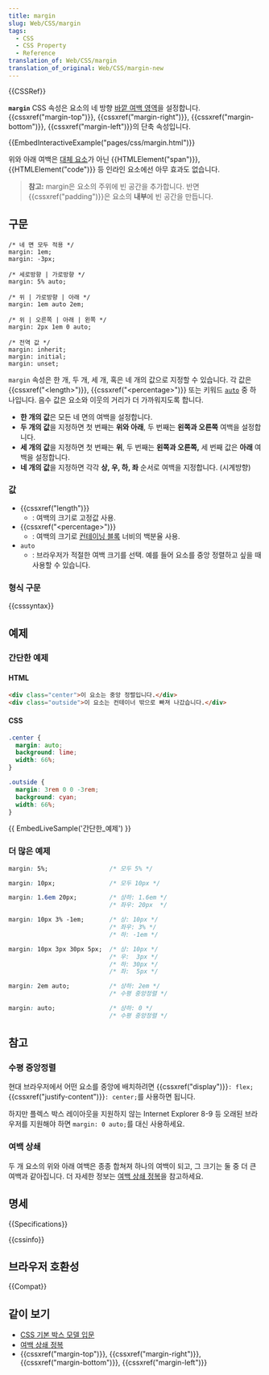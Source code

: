```yaml
---
title: margin
slug: Web/CSS/margin
tags:
  - CSS
  - CSS Property
  - Reference
translation_of: Web/CSS/margin
translation_of_original: Web/CSS/margin-new
---
```


{{CSSRef}}

**`margin`** CSS 속성은 요소의 네 방향 [바깥 여백 영역](/ko/docs/Web/CSS/CSS_Box_Model/Introduction_to_the_CSS_box_model)을 설정합니다. {{cssxref("margin-top")}}, {{cssxref("margin-right")}}, {{cssxref("margin-bottom")}}, {{cssxref("margin-left")}}의 단축 속성입니다.

{{EmbedInteractiveExample("pages/css/margin.html")}}

위와 아래 여백은 [대체 요소](/ko/docs/Web/CSS/Replaced_element)가 아닌 {{HTMLElement("span")}}, {{HTMLElement("code")}} 등 인라인 요소에선 아무 효과도 없습니다.

> **참고:** margin은 요소의 주위에 빈 공간을 추가합니다. 반면 {{cssxref("padding")}}은 요소의 **내부**에 빈 공간을 만듭니다.

## 구문

```
/* 네 면 모두 적용 */
margin: 1em;
margin: -3px;

/* 세로방향 | 가로방향 */
margin: 5% auto;

/* 위 | 가로방향 | 아래 */
margin: 1em auto 2em;

/* 위 | 오른쪽 | 아래 | 왼쪽 */
margin: 2px 1em 0 auto;

/* 전역 값 */
margin: inherit;
margin: initial;
margin: unset;
```

`margin` 속성은 한 개, 두 개, 세 개, 혹은 네 개의 값으로 지정할 수 있습니다. 각 값은 {{cssxref("&lt;length&gt;")}}, {{cssxref("&lt;percentage&gt;")}} 또는 키워드 [`auto`](#auto) 중 하나입니다. 음수 값은 요소와 이웃의 거리가 더 가까워지도록 합니다.

- **한 개의 값**은 모든 네 면의 여백을 설정합니다.
- **두 개의 값**을 지정하면 첫 번째는 **위와 아래**, 두 번째는 **왼쪽과 오른쪽** 여백을 설정합니다.
- **세 개의 값**을 지정하면 첫 번째는 **위**, 두 번째는 **왼쪽과 오른쪽,** 세 번째 값은 **아래** 여백을 설정합니다.
- **네 개의 값**을 지정하면 각각 **상, 우, 하, 좌** 순서로 여백을 지정합니다. (시계방향)

### 값

- {{cssxref("length")}}
  - : 여백의 크기로 고정값 사용.
- {{cssxref("&lt;percentage&gt;")}}
  - : 여백의 크기로 [컨테이닝 블록](/ko/docs/Web/CSS/All_About_The_Containing_Block) 너비의 백분율 사용.
- `auto`
  - : 브라우저가 적절한 여백 크기를 선택. 예를 들어 요소를 중앙 정렬하고 싶을 때 사용할 수 있습니다.

### 형식 구문

{{csssyntax}}

## 예제

### 간단한 예제

#### HTML

```html
<div class="center">이 요소는 중앙 정렬입니다.</div>
<div class="outside">이 요소는 컨테이너 밖으로 빠져 나갔습니다.</div>
```

#### CSS

```css
.center {
  margin: auto;
  background: lime;
  width: 66%;
}

.outside {
  margin: 3rem 0 0 -3rem;
  background: cyan;
  width: 66%;
}
```

{{ EmbedLiveSample('간단한_예제') }}

### 더 많은 예제

```css
margin: 5%;                 /* 모두 5% */

margin: 10px;               /* 모두 10px */

margin: 1.6em 20px;         /* 상하: 1.6em */
                            /* 좌우: 20px  */

margin: 10px 3% -1em;       /* 상: 10px */
                            /* 좌우: 3% */
                            /* 하: -1em */

margin: 10px 3px 30px 5px;  /* 상: 10px */
                            /* 우:  3px */
                            /* 하: 30px */
                            /* 좌:  5px */

margin: 2em auto;           /* 상하: 2em */
                            /* 수평 중앙정렬 */

margin: auto;               /* 상하: 0 */
                            /* 수평 중앙정렬 */
```

## 참고

### 수평 중앙정렬

현대 브라우저에서 어떤 요소를 중앙에 배치하려면 {{cssxref("display")}}`: flex;` {{cssxref("justify-content")}}`: center;`를 사용하면 됩니다.

하지만 플렉스 박스 레이아웃을 지원하지 않는 Internet Explorer 8-9 등 오래된 브라우저를 지원해야 하면 `margin: 0 auto;`를 대신 사용하세요.

### 여백 상쇄

두 개 요소의 위와 아래 여백은 종종 합쳐져 하나의 여백이 되고, 그 크기는 둘 중 더 큰 여백과 같아집니다. 더 자세한 정보는 [여백 상쇄 정복](/ko/docs/Web/CSS/CSS_Box_Model/Mastering_margin_collapsing)을 참고하세요.

## 명세

{{Specifications}}

{{cssinfo}}

## 브라우저 호환성

{{Compat}}

## 같이 보기

- [CSS 기본 박스 모델 입문](/ko/docs/Web/CSS/CSS_Box_Model/Introduction_to_the_CSS_box_model)
- [여백 상쇄 정복](/ko/docs/Web/CSS/CSS_Box_Model/Mastering_margin_collapsing)
- {{cssxref("margin-top")}}, {{cssxref("margin-right")}}, {{cssxref("margin-bottom")}}, {{cssxref("margin-left")}}
